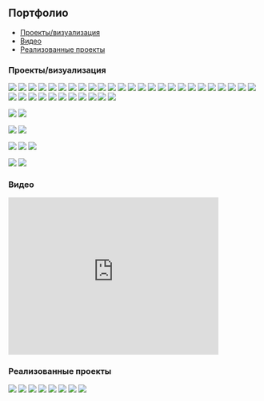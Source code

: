 ## Портфолио

* [Проекты/визуализация](#projects)
* [Видео](#video)
* [Реализованные проекты](#implemented)

<a id="projects"></a>
### Проекты/визуализация

[![](projects/spartak/1.jpg)](projects/spartak/)
[![](projects/tw/1.jpg)](projects/tw/)
[![](projects/project1/1.jpg)](projects/project1/)
[![](projects/gothic/1.jpg)](projects/gothic/)
[![](projects/7/1.jpg)](projects/7/)
[![](projects/35/1.jpg)](projects/35/)
[![](projects/13/1.jpg)](projects/13/)
[![](projects/8/1.jpg)](projects/8/)
[![](projects/3/1.jpg)](projects/3/)
[![](projects/agava/1.jpg)](projects/agava/)
[![](projects/2/1.jpg)](projects/2/)
[![](projects/22/1.jpg)](projects/22/)
[![](projects/tower/1.jpg)](projects/tower/)
[![](projects/vologda/1.jpg)](projects/vologda/)
[![](projects/31/1.jpg)](projects/31/)
[![](projects/12/1.jpg)](projects/12/)
[![](projects/armen/1.jpg)](projects/armen/)
[![](projects/16/1.jpg)](projects/16/)
[![](projects/15/1.jpg)](projects/15/)
[![](projects/27/1.jpg)](projects/27/)
[![](projects/chka/1.jpg)](projects/chka/)
[![](projects/18/1.jpg)](projects/18/)
[![](projects/hitech2/1.jpg)](projects/hitech2/)
[![](projects/26/1.jpg)](projects/26/)
[![](projects/17/1.jpg)](projects/17/)
[![](projects/30/1.jpg)](projects/30/)
[![](projects/29/1.jpg)](projects/29/)
[![](projects/25/1.jpg)](projects/25/)
[![](projects/21/1.jpg)](projects/21/)
[![](projects/23/2.jpg)](projects/23/)
[![](projects/19/1.jpg)](projects/19/)
[![](projects/24/1.jpg)](projects/24/)
[![](projects/28/1.jpg)](projects/28/)
[![](projects/11/2.jpg)](projects/11/)
[![](projects/hitech/1.jpg)](projects/hitech/)
[![](projects/1/1.jpg)](projects/1/)


[![](projects/4/1.jpg)](projects/4/)
[![](projects/lounge/1.jpg)](projects/lounge/)


[![](projects/9/1.jpg)](projects/9/)
[![](projects/10/1.jpg)](projects/10/)


[![](projects/37/1.jpg)](projects/37/)
[![](projects/34/1.jpg)](projects/34/)
[![](projects/fence/1.jpg)](projects/fence/)


[![](projects/5/1.jpg)](projects/5/)
[![](projects/33/1.jpg)](projects/33/)


<a id="video"></a>
### Видео
<iframe width="420" height="315" src="https://www.youtube.com/embed/-WAlyIgcBko" frameborder="0" allowfullscreen></iframe>

<a id="implemented"></a>
### Реализованные проекты

[![](implemented/project1/1.jpg)](implemented/project1/)
[![](implemented/agava/1.jpg)](implemented/agava/)
[![](implemented/agava2/1.jpg)](implemented/agava2/)
[![](implemented/agava3/1.jpg)](implemented/agava3/)
[![](implemented/hitech/1.jpg)](implemented/hitech/)
[![](implemented/lsk/1.jpg)](implemented/lsk/)
[![](implemented/optima/1.jpg)](implemented/optima/)
[![](implemented/tower/1.jpg)](implemented/tower/)
